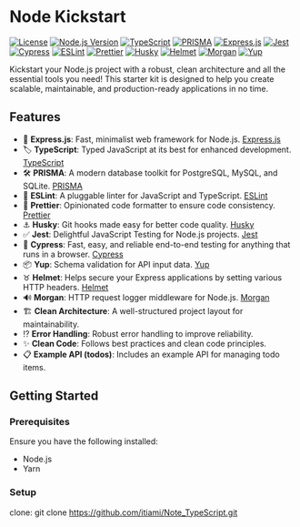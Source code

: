 # Node Kickstart

[![License](https://img.shields.io/badge/license-MIT-blue.svg)](https://opensource.org/licenses/MIT)
[![Node.js Version](https://img.shields.io/badge/node.js-%3E%3D%2018.0.0-brightgreen.svg)](https://nodejs.org/)
[![TypeScript](https://img.shields.io/badge/Typescript-%5E5.2.2-blueviolet)](https://www.typescriptlang.org/)
[![PRISMA](https://img.shields.io/badge/PRISMA-%5E5.5.1-blue)](https://www.prisma.io/)
[![Express.js](https://img.shields.io/badge/Express.js-%5E4.18.2-green)](https://expressjs.com/)
[![Jest](https://img.shields.io/badge/Jest-%5E29.7.0-orange)](https://jestjs.io/)
[![Cypress](https://img.shields.io/badge/Cypress-%5E13.2.0-yellow)](https://www.cypress.io/)
[![ESLint](https://img.shields.io/badge/ESLint-%5E8.49.0-red)](https://eslint.org/)
[![Prettier](https://img.shields.io/badge/Prettier-%5E3.0.3-purple)](https://prettier.io/)
[![Husky](https://img.shields.io/badge/Husky-%5E8.0.3-blueviolet)](https://typicode.github.io/husky/#/)
[![Helmet](https://img.shields.io/badge/Helmet-%5E7.0.0-brightgreen)](https://helmetjs.github.io/)
[![Morgan](https://img.shields.io/badge/Morgan-%5E1.10.0-yellowgreen)](https://github.com/expressjs/morgan)
[![Yup](https://img.shields.io/badge/Yup-%5E1.2.0-lightgrey)](https://github.com/jquense/yup)

Kickstart your Node.js project with a robust, clean architecture and all the essential tools you need! This starter kit is designed to help you create scalable, maintainable, and production-ready applications in no time.

## Features

- :rocket: **Express.js**: Fast, minimalist web framework for Node.js. [Express.js](https://expressjs.com/)
- :label: **TypeScript**: Typed JavaScript at its best for enhanced development. [TypeScript](https://www.typescriptlang.org/)
- :hammer_and_wrench: **PRISMA**: A modern database toolkit for PostgreSQL, MySQL, and SQLite. [PRISMA](https://www.prisma.io/)
- :rotating_light: **ESLint**: A pluggable linter for JavaScript and TypeScript. [ESLint](https://eslint.org/)
- :nail_care: **Prettier**: Opinionated code formatter to ensure code consistency. [Prettier](https://prettier.io/)
- :anchor: **Husky**: Git hooks made easy for better code quality. [Husky](https://typicode.github.io/husky/#/)
- :white_check_mark: **Jest**: Delightful JavaScript Testing for Node.js projects. [Jest](https://jestjs.io/)
- :eyes: **Cypress**: Fast, easy, and reliable end-to-end testing for anything that runs in a browser. [Cypress](https://www.cypress.io/)
- :package: **Yup**: Schema validation for API input data. [Yup](https://github.com/jquense/yup)
- :taurus: **Helmet**: Helps secure your Express applications by setting various HTTP headers. [Helmet](https://helmetjs.github.io/)
- :loud_sound: **Morgan**: HTTP request logger middleware for Node.js. [Morgan](https://github.com/expressjs/morgan)
- :building_construction: **Clean Architecture**: A well-structured project layout for maintainability.
- :interrobang: **Error Handling**: Robust error handling to improve reliability.
- :sparkles: **Clean Code**: Follows best practices and clean code principles.
- :clipboard: **Example API (todos)**: Includes an example API for managing todo items.

## Getting Started

### Prerequisites

Ensure you have the following installed:

- Node.js
- Yarn

### Setup

clone: 
git clone https://github.com/itiami/Note_TypeScript.git
